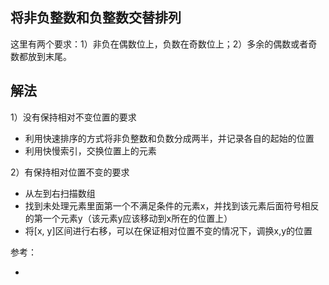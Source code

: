 ## 将非负整数和负整数交替排列

这里有两个要求：1）非负在偶数位上，负数在奇数位上；2）多余的偶数或者奇数都放到末尾。


## 解法

1）没有保持相对不变位置的要求

- 利用快速排序的方式将非负整数和负数分成两半，并记录各自的起始的位置
- 利用快慢索引，交换位置上的元素

2）有保持相对位置不变的要求

- 从左到右扫描数组
- 找到未处理元素里面第一个不满足条件的元素x，并找到该元素后面符号相反的第一个元素y（该元素y应该移动到x所在的位置上）
- 将[x, y]区间进行右移，可以在保证相对位置不变的情况下，调换x,y的位置


参考：

- [](https://www.geeksforgeeks.org/rearrange-array-alternating-positive-negative-items-o1-extra-space/)

